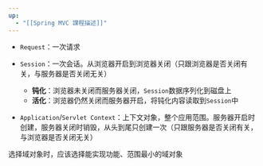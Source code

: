 ```yaml
---
up:
  - "[[Spring MVC 課程描述]]"
---
```

- `Request`：一次请求

- `Session`：一次会话。从浏览器开启到浏览器关闭（只跟浏览器是否关闭有关，与服务器是否关闭无关）
    - **钝化**：浏览器未关闭而服务器关闭，`Session`数据序列化到磁盘上
    - **活化**：浏览器仍然关闭而服务器开启，将钝化内容读取到`Session`中

- `Application`/`Servlet Context`：上下文对象，整个应用范围。服务器开启时创建，服务器关闭时销毁，从头到尾只创建一次（只跟服务器是否关闭有关，与浏览器是否关闭无关）

选择域对象时，应该选择能实现功能、范围最小的域对象